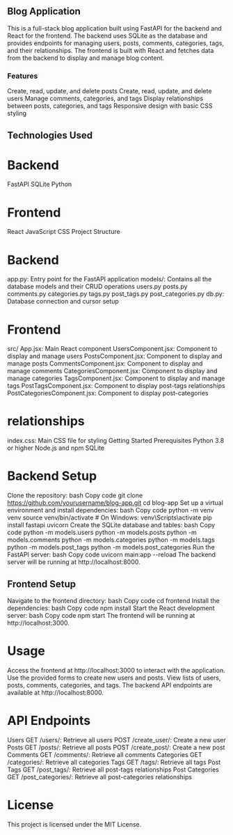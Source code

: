 ## Blog Application
This is a full-stack blog application built using FastAPI for the backend and React for the frontend. The backend uses SQLite as the database and provides endpoints for managing users, posts, comments, categories, tags, and their relationships. The frontend is built with React and fetches data from the backend to display and manage blog content.

### Features
Create, read, update, and delete posts
Create, read, update, and delete users
Manage comments, categories, and tags
Display relationships between posts, categories, and tags
Responsive design with basic CSS styling
## Technologies Used
# Backend

FastAPI
SQLite
Python

# Frontend
React
JavaScript
CSS
Project Structure

# Backend
app.py: Entry point for the FastAPI application
models/: Contains all the database models and their CRUD operations
users.py
posts.py
comments.py
categories.py
tags.py
post_tags.py
post_categories.py
db.py: Database connection and cursor setup

# Frontend
src/
App.jsx: Main React component
UsersComponent.jsx: Component to display and manage users
PostsComponent.jsx: Component to display and manage posts
CommentsComponent.jsx: Component to display and manage comments
CategoriesComponent.jsx: Component to display and manage categories
TagsComponent.jsx: Component to display and manage tags
PostTagsComponent.jsx: Component to display post-tags relationships
PostCategoriesComponent.jsx: Component to display post-categories 

# relationships
index.css: Main CSS file for styling
Getting Started
Prerequisites
Python 3.8 or higher
Node.js and npm
SQLite

# Backend Setup
Clone the repository:
bash
Copy code
git clone https://github.com/yourusername/blog-app.git
cd blog-app
Set up a virtual environment and install dependencies:
bash
Copy code
python -m venv venv
source venv/bin/activate  # On Windows: venv\Scripts\activate
pip install fastapi uvicorn
Create the SQLite database and tables:
bash
Copy code
python -m models.users
python -m models.posts
python -m models.comments
python -m models.categories
python -m models.tags
python -m models.post_tags
python -m models.post_categories
Run the FastAPI server:
bash
Copy code
uvicorn main:app --reload
The backend server will be running at http://localhost:8000.

## Frontend Setup
Navigate to the frontend directory:
bash
Copy code
cd frontend
Install the dependencies:
bash
Copy code
npm install
Start the React development server:
bash
Copy code
npm start
The frontend will be running at http://localhost:3000.

# Usage
Access the frontend at http://localhost:3000 to interact with the application.
Use the provided forms to create new users and posts.
View lists of users, posts, comments, categories, and tags.
The backend API endpoints are available at http://localhost:8000.

# API Endpoints
Users
GET /users/: Retrieve all users
POST /create_user/: Create a new user
Posts
GET /posts/: Retrieve all posts
POST /create_post/: Create a new post
Comments
GET /comments/: Retrieve all comments
Categories
GET /categories/: Retrieve all categories
Tags
GET /tags/: Retrieve all tags
Post Tags
GET /post_tags/: Retrieve all post-tags relationships
Post Categories
GET /post_categories/: Retrieve all post-categories relationships


# License
This project is licensed under the MIT License.

